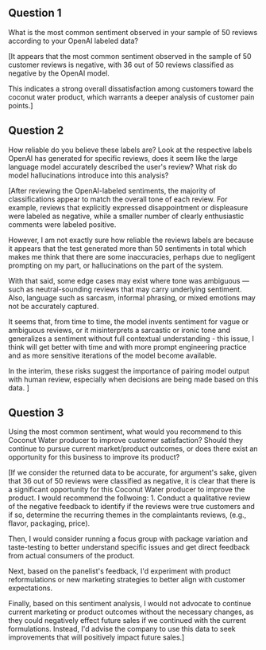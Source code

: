 ## Question 1

What is the most common sentiment observed in your sample of 50 reviews according to your OpenAI labeled data?

[It appears that the most common sentiment observed in the sample of 50 customer reviews is negative, with 36 out of 50 reviews classified as negative by the OpenAI model.

This indicates a strong overall dissatisfaction among customers toward the coconut water product, which warrants a deeper analysis of customer pain points.]

## Question 2

How reliable do you believe these labels are? Look at the respective labels OpenAI has generated for specific reviews, does it seem like the large language model accurately described the user's review? What risk do model hallucinations introduce into this analysis?

[After reviewing the OpenAI-labeled sentiments, the majority of classifications appear to match the overall tone of each review. For example, reviews that explicitly expressed disappointment or displeasure were labeled as negative, while a smaller number of clearly enthusiastic comments were labeled positive. 

However, I am not exactly sure how reliable the reviews labels are because it appears that the test generated more than 50 sentiments in total which makes me think that there are some inaccuracies, perhaps due to negligent prompting on my part, or hallucinations on the part of the system.

With that said, some edge cases may exist where tone was ambiguous — such as neutral-sounding reviews that may carry underlying sentiment. Also, language such as sarcasm, informal phrasing, or mixed emotions may not be accurately captured.

It seems that, from time to time, the model invents sentiment for vague or ambiguous reviews, or it misinterprets a sarcastic or ironic tone and generalizes a sentiment without full contextual understanding - this issue, I think will get better with time and with more prompt engineering practice and as more sensitive iterations of the model become available.

In the interim, these risks suggest the importance of pairing model output with human review, especially when decisions are being made based on this data.
]

## Question 3

Using the most common sentiment, what would you recommend to this Coconut Water producer to improve customer satisfaction? Should they continue to pursue current market/product outcomes, or does there exist an opportunity for this business to improve its product?

[If we consider the returned data to be accurate, for argument's sake, given that 36 out of 50 reviews were classified as negative, it is clear that there is a 
significant opportunity for this Coconut Water producer to improve the product. I would recommend the follwoing: 1. Conduct a qualitative review of the negative feedback to identify if the reviews were true customers and if so, determine the recurring themes in the complaintants reviews, (e.g., flavor, packaging, price). 

Then, I would consider running a focus group with package variation and taste-testing to better understand specific issues and get direct feedback from actual consumers of the product. 

Next, based on the panelist's feedback, I'd experiment with product reformulations or new marketing strategies to better align with customer expectations.

Finally, based on this sentiment analysis, I would not advocate to continue current marketing or product outcomes without the necessary changes, as they could negatively effect future sales if we continued with the current formulations. Instead, I'd advise the company to use this data to seek improvements that will positively impact future sales.]
